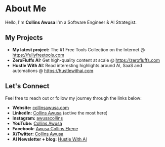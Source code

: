 # About Me
Hello, I'm **Collins Awusa** I'm a Software Engineer & AI Strategist.
## My Projects
- **My latest project:** The #1 Free Tools Collection on the Internet @ https://fullyfreetools.com
- **ZeroFluffs AI:** Get high-quality content at scale @ https://zerofluffs.com
- **Hustle With AI:** Read interesting highlights around AI, SaaS and automations @ https://hustlewithai.com


## Let's Connect
Feel free to reach out or follow my journey through the links below:
- **Website:** [collinsawusa.com](https://collinsawusa.com)
- **LinkedIn:** [Collins Awusa](https://www.linkedin.com/in/collinsawusa/) (active the most here)
- **Instagram:** [awusacollins](https://www.instagram.com/awusacollins/)
- **YouTube:** [Collins Awusa](https://www.youtube.com/@awusacollins)
- **Facebook:** [Awusa Collins Ekene](https://www.facebook.com/awusa.collins)
- **X/Twitter:** [Collins Awusa](https://x.com/CollinsAwusa)
- **AI Newsletter + blog:** [Hustle With AI](https://hustlewithai.com)

<!---
Collinshack/Collinshack is a ✨ special ✨ repository because its `README.md` (this file) appears on your GitHub profile.
You can click the Preview link to take a look at your changes.
--->
